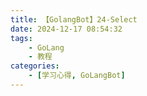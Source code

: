 ```yaml
---
title: 【GolangBot】24-Select
date: 2024-12-17 08:54:32
tags: 
    - GoLang
    - 教程
categories:
    - [学习心得, GoLangBot]
---
```

